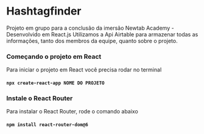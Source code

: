 # Hashtagfinder
Projeto em grupo para a conclusão da imersão Newtab Academy - Desenvolvido em React.js 
Utilizamos a Api Airtable para armazenar todas as informações, tanto dos membros da equipe, quanto sobre o projeto.

### Começando o projeto em React
Para iniciar o projeto em React você precisa rodar no terminal
#### `npx create-react-app NOME DO PROJETO`

### Instale o React Router
Para instalar o React Router, rode o comando abaixo
#### `npm install react-router-dom@6`
